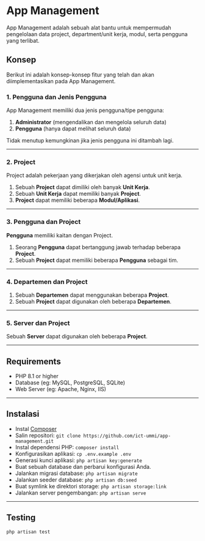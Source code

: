 # App Management

App Management adalah sebuah alat bantu untuk mempermudah pengelolaan data project, department/unit kerja, modul, serta pengguna yang terlibat.

## Konsep

Berikut ini adalah konsep-konsep fitur yang telah dan akan diimplementasikan pada App Management.

### 1. Pengguna dan Jenis Pengguna

App Management memiliki dua jenis pengguna/tipe pengguna:

1. **Administrator** (mengendalikan dan mengelola seluruh data)
2. **Pengguna** (hanya dapat melihat seluruh data)

Tidak menutup kemungkinan jika jenis pengguna ini ditambah lagi.

---

### 2. Project

Project adalah pekerjaan yang dikerjakan oleh agensi untuk unit kerja.

1. Sebuah **Project** dapat dimiliki oleh banyak **Unit Kerja**.
2. Sebuah **Unit Kerja** dapat memiliki banyak **Project**.
3. **Project** dapat memiliki beberapa **Modul/Aplikasi**.

---

### 3. Pengguna dan Project

**Pengguna** memiliki kaitan dengan Project.

1. Seorang **Pengguna** dapat bertanggung jawab terhadap beberapa **Project**.
2. Sebuah **Project** dapat memiliki beberapa **Pengguna** sebagai tim.

---

### 4. Departemen dan Project

1. Sebuah **Departemen** dapat menggunakan beberapa **Project**.
2. Sebuah **Project** dapat digunakan oleh beberapa **Departemen**.

---

### 5. Server dan Project

Sebuah **Server** dapat digunakan oleh beberapa **Project**.

---



## Requirements
* PHP 8.1 or higher
* Database (eg: MySQL, PostgreSQL, SQLite)
* Web Server (eg: Apache, Nginx, IIS)

---
## Instalasi

- Instal [Composer](https://getcomposer.org/download)
- Salin repositori: `git clone https://github.com/ict-ummi/app-management.git`
- Instal dependensi PHP: `composer install`
- Konfigurasikan aplikasi: `cp .env.example .env`
- Generasi kunci aplikasi: `php artisan key:generate`
- Buat sebuah database dan perbarui konfigurasi Anda.
- Jalankan migrasi database: `php artisan migrate`
- Jalankan seeder database: `php artisan db:seed`
- Buat symlink ke direktori storage: `php artisan storage:link`
- Jalankan server pengembangan: `php artisan serve`

---

## Testing
`php artisan test`


